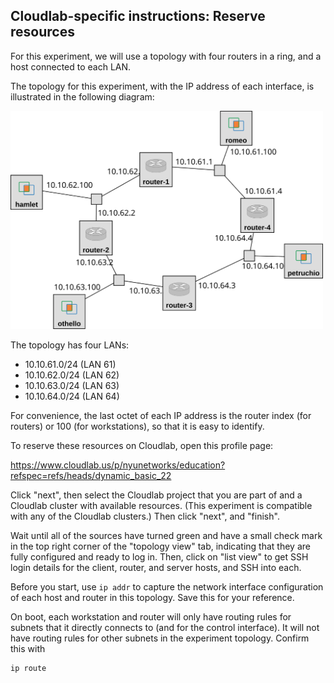 ## Cloudlab-specific instructions: Reserve resources

For this experiment, we will use a topology with four routers in a ring, and a host connected to each LAN.

The topology for this experiment, with the IP address of each interface, is illustrated in the following diagram:

<img src="rip-topology.svg" width="500px">

The topology has four LANs:

* 10.10.61.0/24 (LAN 61)
* 10.10.62.0/24 (LAN 62)
* 10.10.63.0/24 (LAN 63)
* 10.10.64.0/24 (LAN 64)

For convenience, the last octet of each IP address is the router index (for routers) or 100 (for workstations), so that it is easy to identify.

To reserve these resources on Cloudlab, open this profile page:

https://www.cloudlab.us/p/nyunetworks/education?refspec=refs/heads/dynamic_basic_22

Click "next", then select the Cloudlab project that you are part of and a Cloudlab cluster with available resources. (This experiment is compatible with any of the Cloudlab clusters.) Then click "next", and "finish".

Wait until all of the sources have turned green and have a small check mark in the top right corner of the "topology view" tab, indicating that they are fully configured and ready to log in. Then, click on "list view" to get SSH login details for the client, router, and server hosts, and SSH into each.

Before you start, use `ip addr` to capture the network interface configuration of each host and router in this topology. Save this for your reference.

On boot, each workstation and router will only have routing rules for subnets that it directly connects to (and for the control interface). It will not have routing rules for other subnets in the experiment topology. Confirm this with

```
ip route
```

